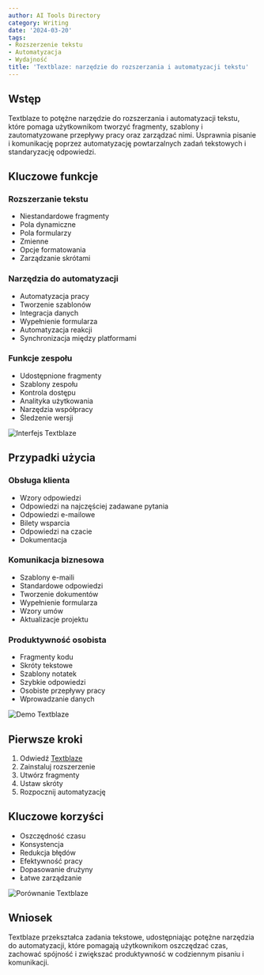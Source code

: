 ```yaml
---
author: AI Tools Directory
category: Writing
date: '2024-03-20'
tags:
- Rozszerzenie tekstu
- Automatyzacja
- Wydajność
title: 'Textblaze: narzędzie do rozszerzania i automatyzacji tekstu'
---
```


## Wstęp

Textblaze to potężne narzędzie do rozszerzania i automatyzacji tekstu, które pomaga użytkownikom tworzyć fragmenty, szablony i zautomatyzowane przepływy pracy oraz zarządzać nimi. Usprawnia pisanie i komunikację poprzez automatyzację powtarzalnych zadań tekstowych i standaryzację odpowiedzi.

## Kluczowe funkcje

### Rozszerzanie tekstu
- Niestandardowe fragmenty
- Pola dynamiczne
- Pola formularzy
- Zmienne
- Opcje formatowania
- Zarządzanie skrótami

### Narzędzia do automatyzacji
- Automatyzacja pracy
- Tworzenie szablonów
- Integracja danych
- Wypełnienie formularza
- Automatyzacja reakcji
- Synchronizacja między platformami

### Funkcje zespołu
- Udostępnione fragmenty
- Szablony zespołu
- Kontrola dostępu
- Analityka użytkowania
- Narzędzia współpracy
- Śledzenie wersji

![Interfejs Textblaze](/imgs/textblaze/interface.jpg)

## Przypadki użycia

### Obsługa klienta
- Wzory odpowiedzi
- Odpowiedzi na najczęściej zadawane pytania
- Odpowiedzi e-mailowe
- Bilety wsparcia
- Odpowiedzi na czacie
- Dokumentacja

### Komunikacja biznesowa
- Szablony e-maili
- Standardowe odpowiedzi
- Tworzenie dokumentów
- Wypełnienie formularza
- Wzory umów
- Aktualizacje projektu

### Produktywność osobista
- Fragmenty kodu
- Skróty tekstowe
- Szablony notatek
- Szybkie odpowiedzi
- Osobiste przepływy pracy
- Wprowadzanie danych

![Demo Textblaze](/imgs/textblaze/demo.jpg)

## Pierwsze kroki

1. Odwiedź [Textblaze](https://blaze.today)
2. Zainstaluj rozszerzenie
3. Utwórz fragmenty
4. Ustaw skróty
5. Rozpocznij automatyzację

## Kluczowe korzyści

- Oszczędność czasu
- Konsystencja
- Redukcja błędów
- Efektywność pracy
- Dopasowanie drużyny
- Łatwe zarządzanie

![Porównanie Textblaze](/imgs/textblaze/comparison.jpg)

## Wniosek

Textblaze przekształca zadania tekstowe, udostępniając potężne narzędzia do automatyzacji, które pomagają użytkownikom oszczędzać czas, zachować spójność i zwiększać produktywność w codziennym pisaniu i komunikacji.
